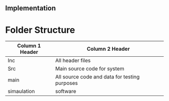 ## Implementation
# Folder Structure
| Column 1 Header | Column 2 Header |
| ----- | ----- |
| Inc | All header files |
| Src | Main source code for system |
| main | All source code and data for testing purposes |
| simaulation | software | 
